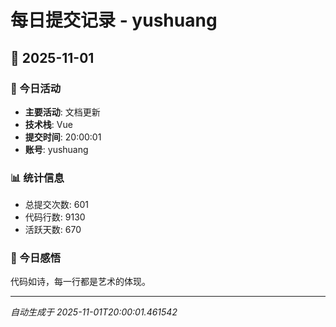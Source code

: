 # 每日提交记录 - yushuang

## 📅 2025-11-01

### 🎯 今日活动
- **主要活动**: 文档更新
- **技术栈**: Vue
- **提交时间**: 20:00:01
- **账号**: yushuang

### 📊 统计信息
- 总提交次数: 601
- 代码行数: 9130
- 活跃天数: 670

### 💭 今日感悟
代码如诗，每一行都是艺术的体现。

---
*自动生成于 2025-11-01T20:00:01.461542*
